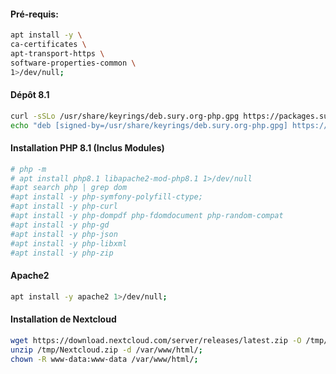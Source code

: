 #### Pré-requis:
```bash
apt install -y \
ca-certificates \
apt-transport-https \
software-properties-common \
1>/dev/null;
```


#### Dépôt 8.1
```bash
curl -sSLo /usr/share/keyrings/deb.sury.org-php.gpg https://packages.sury.org/php/apt.gpg;
echo "deb [signed-by=/usr/share/keyrings/deb.sury.org-php.gpg] https://packages.sury.org/php/ $(lsb_release -sc) main" > /etc/apt/sources.list.d/php.list;
```

#### Installation PHP 8.1 (Inclus Modules)
```bash
# php -m 
# apt install php8.1 libapache2-mod-php8.1 1>/dev/null
#apt search php | grep dom
#apt install -y php-symfony-polyfill-ctype;
#apt install -y php-curl
#apt install -y php-dompdf php-fdomdocument php-random-compat
#apt install -y php-gd
#apt install -y php-json
#apt install -y php-libxml
#apt install -y php-zip
```

#### Apache2
```bash
apt install -y apache2 1>/dev/null;
```


#### Installation de Nextcloud
```bash
wget https://download.nextcloud.com/server/releases/latest.zip -O /tmp/Nextcloud.zip;
unzip /tmp/Nextcloud.zip -d /var/www/html/;
chown -R www-data:www-data /var/www/html/;
```
